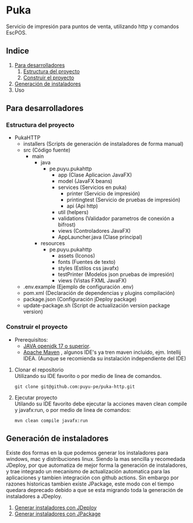 # Puka

Servicio de impresión para puntos de venta, utilizando http y comandos EscPOS.

## Indice

1. [Para desarrolladores](#para-desarrolladores)
   1. [Estructura del proyecto](#estructura-del-proyecto) 
   2. [Construir el proyecto](#construir-el-proyecto)
2. [Generación de instaladores](#generación-de-instaladores)
3. Uso


## Para desarrolladores

### Estructura del proyecto

- PukaHTTP
  - installers (Scripts de generación de instaladores de forma manual)
  - src (Código fuente)
    - main
      - java
        - pe.puyu.pukahttp
          - app (Clase Aplicacion JavaFX)
          - model (JavaFX beans)
          - services (Servicios en puka)
            - printer (Servicio de impresión)
            - printingtest (Servicio de pruebas de impresión)
            - api (Api http)
          - util (helpers)
          - validations (Validador parametros de conexión a bifrost)
          - views (Controladores JavaFX)
          - AppLauncher.java (Clase principal)
      - resources
        - pe.puyu.pukahttp
          - assets (Iconos)
          - fonts (Fuentes de texto)
          - styles (Estilos css javafx)
          - testPrinter (Modelos json pruebas de impresión)
          - views (Vistas FXML JavaFX)
  - .env.example (Ejemplo de configuración .env)
  - pom.xml (Declaración de dependencias y plugins compilación)
  - package.json (Configuración jDeploy package)
  - update-package.sh (Script de actualización version package version)

### Construir el proyecto

* Prerequisitos:
  * [JAVA openjdk 17 o superior](https://ed.team/blog/instalar-openjdk-en-linux).
  * [Apache Maven](https://ubunlog.com/apache-maven-instalacion-ubuntu/) , algunos IDE's ya tren maven incluido, ejm.
    Intellij IDEA. (Aunque se recomienda su instalación independiente del IDE)

1. Clonar el repositorio<br>
   Utilizando su IDE favorito o por medio de linea de comandos.
   ```
   git clone git@github.com:puyu-pe/puka-http.git
   ```

2. Ejecutar proyecto<br>
   Utilando su IDE favorito debe ejecutar la acciones maven clean
   compile y javafx:run, o por medio de linea de comandos:
   ```
   mvn clean compile javafx:run
   ```

## Generación de instaladores

Existe dos formas en la que podemos generar los instaladores para windows, mac y distribuciones linux.
Siendo la mas sencilla y recomedada JDeploy, por que automatiza de mejor forma la generación de instaladores,
y trae integrado un mecanismo de actualización automatica para las aplicaciones y tambien integración con github actions.
Sin embargo por razones historicas tambien existe JPackage, este modo con el tiempo quedara deprecado debido a que se esta
migrando toda la generación de instaladores a JDeploy.

1. [Generar instaladores con JDeploy](docs/jdeploy.md)
2. [Generar instaladores con JPackage](docs/jpackage.md)




